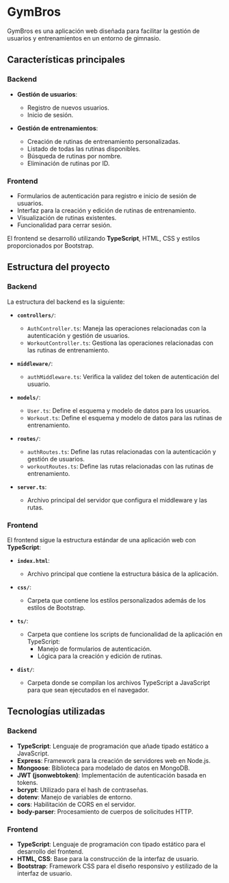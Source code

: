 # GymBros

GymBros es una aplicación web diseñada para facilitar la gestión de usuarios y entrenamientos en un entorno de gimnasio.

## Características principales

### Backend

- **Gestión de usuarios**:
  - Registro de nuevos usuarios.
  - Inicio de sesión.

- **Gestión de entrenamientos**:
  - Creación de rutinas de entrenamiento personalizadas.
  - Listado de todas las rutinas disponibles.
  - Búsqueda de rutinas por  nombre.
  - Eliminación de rutinas por ID.

### Frontend

- Formularios de autenticación para registro e inicio de sesión de usuarios.
- Interfaz para la creación y edición de rutinas de entrenamiento.
- Visualización de rutinas existentes.
- Funcionalidad para cerrar sesión.

El frontend se desarrolló utilizando **TypeScript**, HTML, CSS y estilos proporcionados por Bootstrap.

## Estructura del proyecto

### Backend

La estructura del backend es la siguiente:

- **`controllers/`**:
  - `AuthController.ts`: Maneja las operaciones relacionadas con la autenticación y gestión de usuarios.
  - `WorkoutController.ts`: Gestiona las operaciones relacionadas con las rutinas de entrenamiento.

- **`middleware/`**:
  - `authMiddleware.ts`: Verifica la validez del token de autenticación del usuario.

- **`models/`**:
  - `User.ts`: Define el esquema y modelo de datos para los usuarios.
  - `Workout.ts`: Define el esquema y modelo de datos para las rutinas de entrenamiento.

- **`routes/`**:
  - `authRoutes.ts`: Define las rutas relacionadas con la autenticación y gestión de usuarios.
  - `workoutRoutes.ts`: Define las rutas relacionadas con las rutinas de entrenamiento.

- **`server.ts`**:
  - Archivo principal del servidor que configura el middleware y las rutas.

### Frontend

El frontend sigue la estructura estándar de una aplicación web con **TypeScript**:

- **`index.html`**:
  - Archivo principal que contiene la estructura básica de la aplicación.
  
- **`css/`**:
  - Carpeta que contiene los estilos personalizados además de los estilos de Bootstrap.

- **`ts/`**:
  - Carpeta que contiene los scripts de funcionalidad de la aplicación en TypeScript:
    - Manejo de formularios de autenticación.
    - Lógica para la creación y edición de rutinas.

- **`dist/`**:
  - Carpeta donde se compilan los archivos TypeScript a JavaScript para que sean ejecutados en el navegador.

## Tecnologías utilizadas

### Backend

- **TypeScript**: Lenguaje de programación que añade tipado estático a JavaScript.
- **Express**: Framework para la creación de servidores web en Node.js.
- **Mongoose**: Biblioteca para modelado de datos en MongoDB.
- **JWT (jsonwebtoken)**: Implementación de autenticación basada en tokens.
- **bcrypt**: Utilizado para el hash de contraseñas.
- **dotenv**: Manejo de variables de entorno.
- **cors**: Habilitación de CORS en el servidor.
- **body-parser**: Procesamiento de cuerpos de solicitudes HTTP.

### Frontend

- **TypeScript**: Lenguaje de programación con tipado estático para el desarrollo del frontend.
- **HTML, CSS**: Base para la construcción de la interfaz de usuario.
- **Bootstrap**: Framework CSS para el diseño responsivo y estilizado de la interfaz de usuario.

